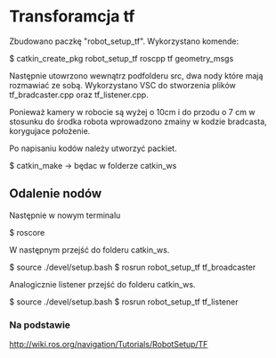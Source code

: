 # Transforamcja tf

Zbudowano paczkę "robot_setup_tf". Wykorzystano komende:

$ catkin_create_pkg robot_setup_tf roscpp tf geometry_msgs

Następnie utowrzono wewnątrz podfolderu src, dwa nody które mają rozmawiać ze sobą. Wykorzystano VSC do stworzenia plików tf_bradcaster.cpp oraz tf_listener.cpp.

Ponieważ kamery w robocie są wyżej o 10cm i do przodu o 7 cm w stosunku do środka robota wprowadzono zmainy w kodzie bradcasta, korygujace położenie.

Po napisaniu kodów należy utworzyć packiet.

$ catkin_make -> będac w folderze catkin_ws

## Odalenie nodów

Następnie w nowym terminalu

$ roscore

W następnym przejść do folderu catkin_ws.

$ source ./devel/setup.bash
$ rosrun robot_setup_tf tf_broadcaster

Analogicznie listener przejść do folderu catkin_ws.

$ source ./devel/setup.bash
$ rosrun robot_setup_tf tf_listener


### Na podstawie 

http://wiki.ros.org/navigation/Tutorials/RobotSetup/TF
